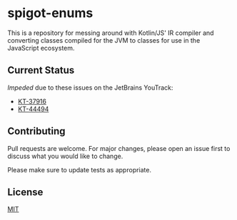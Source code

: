 # spigot-enums

This is a repository for messing around with Kotlin/JS' IR compiler and converting
classes compiled for the JVM to classes for use in the JavaScript ecosystem.

## Current Status

_Impeded_ due to these issues on the JetBrains YouTrack:
- [KT-37916](https://youtrack.jetbrains.com/issue/KT-37916)
- [KT-44494](https://youtrack.jetbrains.com/issue/KT-44494)

## Contributing
Pull requests are welcome. For major changes, please open an issue first to discuss what you would like to change.

Please make sure to update tests as appropriate.

## License
[MIT](https://choosealicense.com/licenses/mit/)
